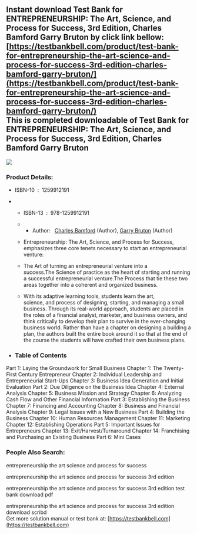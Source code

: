 Instant download **Test Bank for ENTREPRENEURSHIP: The Art, Science, and Process for Success, 3rd Edition, Charles Bamford Garry Bruton** by click link bellow:  
[https://testbankbell.com/product/test-bank-for-entrepreneurship-the-art-science-and-process-for-success-3rd-edition-charles-bamford-garry-bruton/](https://testbankbell.com/product/test-bank-for-entrepreneurship-the-art-science-and-process-for-success-3rd-edition-charles-bamford-garry-bruton/)  
This is completed downloadable of Test Bank for ENTREPRENEURSHIP: The Art, Science, and Process for Success, 3rd Edition, Charles Bamford Garry Bruton
------------------------------------------------------------------------------------------------------------------------------------------------------


![](https://testbankbell.com/wp-content/uploads/2023/05/9781259912191_TestBank.jpeg)
### Product Details:


* ISBN-10 ‏ : ‎ 1259912191
* * ISBN-13 ‏ : ‎ 978-1259912191
  * * Author:   [Charles Bamford](https://www.amazon.com/s/ref=dp_byline_sr_book_1?ie=UTF8&field-author=Charles+Bamford&text=Charles+Bamford&sort=relevancerank&search-alias=books) (Author), [Garry Bruton](https://www.amazon.com/s/ref=dp_byline_sr_book_2?ie=UTF8&field-author=Garry+Bruton&text=Garry+Bruton&sort=relevancerank&search-alias=books) (Author)
   
  * Entrepreneurship: The Art, Science, and Process for Success, emphasizes three core tenets necessary to start an entrepreneurial venture:
  * The Art of turning an entrepreneurial venture into a success.The Science of practice as the heart of starting and running a successful entrepreneurial venture.The Process that tie these two areas together into a coherent and organized business.
  * With its adaptive learning tools, students learn the art, science, and process of designing, starting, and managing a small business. Through its real-world approach, students are placed in the roles of a financial analyst, marketer, and business owners, and think critically to develop their plan to survive in the ever-changing business world. Rather than have a chapter on designing a building a plan, the authors built the entire book around it so that at the end of the course the students will have crafted their own business plans.
 
* ### Table of Contents

Part 1: Laying the Groundwork for Small Business
Chapter 1: The Twenty-First Century Entrepreneur
Chapter 2: Individual Leadership and Entrepreneurial Start-Ups
Chapter 3: Business Idea Generation and Initial Evaluation
Part 2: Due Diligence on the Business Idea
Chapter 4: External Analysis
Chapter 5: Business Mission and Strategy
Chapter 6: Analyzing Cash Flow and Other Financial Information
Part 3: Establishing the Business
Chapter 7: Financing and Accounting
Chapter 8: Business and Financial Analysis
Chapter 9: Legal Issues with a New Business
Part 4: Building the Business
Chapter 10: Human Resources Management
Chapter 11: Marketing
Chapter 12: Establishing Operations
Part 5: Important Issues for Entrepreneurs
Chapter 13: Exit/Harvest/Turnaround
Chapter 14: Franchising and Purchasing an Existing Business
Part 6: Mini Cases


 ### People Also Search:


 entrepreneurship the art science and process for success

 entrepreneurship the art science and process for success 3rd edition

 entrepreneurship the art science and process for success 3rd edition test bank download pdf

 entrepreneurship the art science and process for success 3rd edition download scribd  
  Get more solution manual or test bank at: [https://testbankbell.com](https://testbankbell.com)
